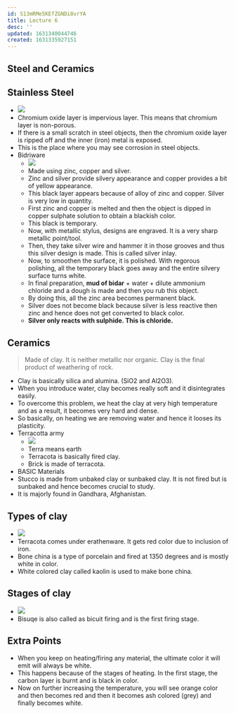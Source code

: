 ```yaml
---
id: S13mRMe5KEfZGNDi8vrYA
title: Lecture 6
desc: ''
updated: 1631340044746
created: 1631335927151
---
```


## Steel and Ceramics

## Stainless Steel

- ![](/assets/images/2021-09-11-10-25-39.png)
- Chromium oxide layer is impervious layer. This means that chromium layer is non-porous.
- If there is a small scratch in steel objects, then the chromium oxide layer is ripped off and the inner (iron) metal is exposed.
- This is the place where you may see corrosion in steel objects.
- Bidriware
  - ![](/assets/images/2021-09-11-10-31-28.png)
  - Made using zinc, copper and silver.
  - Zinc and silver provide silvery appearance and copper provides a bit of yellow appearance.
  - This black layer appears because of alloy of zinc and copper. Silver is very low in quantity.
  - First zinc and copper is melted and then the object is dipped in copper sulphate solution to obtain a blackish color.
  - This black is temporary.
  - Now, with metallic stylus, designs are engraved. It is a very sharp metallic point/tool.
  - Then, they take silver wire and hammer it in those grooves and thus this silver design is made. This is called silver inlay.
  - Now, to smoothen the surface, it is polished. With regorous polishing, all the temporary black goes away and the entire silvery surface turns white.
  - In final preparation, **mud of bidar** + water + dilute ammonium chloride and a dough is made and then you rub this object.
  - By doing this, all the zinc area becomes permanent black.
  - Silver does not become black because silver is less reactive then zinc and hence does not get converted to black color.
  - **Silver only reacts with sulphide. This is chloride.**

## Ceramics

> Made of clay. It is neither metallic nor organic. Clay is the final product of weathering of rock.

- Clay is basically silica and alumina. (SiO2 and Al2O3).
- When you introduce water, clay becomes really soft and it disintegrates easily.
- To overcome this problem, we heat the clay at very high temperature and as a result, it becomes very hard and dense.
- So basically, on heating we are removing water and hence it looses its plasticity.
- Terracotta army
  - ![](/assets/images/2021-09-11-11-02-41.png)
  - Terra means earth
  - Terracota is basically fired clay.
  - Brick is made of terracota.
- BASIC Materials
- Stucco is made from unbaked clay or sunbaked clay. It is not fired but is sunbaked and hence becomes crucial to study.
- It is majorly found in Gandhara, Afghanistan.

## Types of clay

- ![](/assets/images/2021-09-11-11-15-46.png)
- Terracota comes under erathenware. It gets red color due to inclusion of iron.
- Bone china is a type of porcelain and fired at 1350 degrees and is mostly white in color.
- White colored clay called kaolin is used to make bone china.

## Stages of clay

- ![](/assets/images/2021-09-11-11-18-04.png)
- Bisuqe is also called as bicuit firing and is the first firing stage.

## Extra Points

- When you keep on heating/firing any material, the ultimate color it will emit will always be white.
- This happens because of the stages of heating. In the first stage, the carbon layer is burnt and is black in color.
- Now on further increasing the temperature, you will see orange color and then becomes red and then it becomes ash colored (grey) and finally becomes white.

